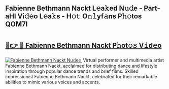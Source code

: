 ## Fabienne Bethmann Nackt L𝚎a𝚔ed N𝚞𝚍e - Part-aHl Vi𝚍𝚎o L𝚎a𝚔s - H𝚘𝚝 O𝚗𝚕yf𝚊ns P𝚑𝚘tos QOM7l

# <h2><a href="http://kfebhzk.oniu.top/?m=Fabienne+Bethmann+Nackt">🔗👉 🔴 Fabienne Bethmann Nackt P𝚑ot𝚘𝚜 V𝚒d𝚎o</a></h2>

[![Fabienne Bethmann Nackt Nu𝚍e𝚜](https://i.imgur.com/0qMVB7G.gif)](http://kfebhzk.oniu.top/?m=Fabienne+Bethmann+Nackt)
Virtual performer and multimedia artist Fabienne Bethmann Nackt, acclaimed for distributing dance and lifestyle inspiration through popular dance trends and brief films. Skilled impressionist Fabienne Bethmann Nackt, celebrated for their remarkable abilities to mimic various voices and accents.  
